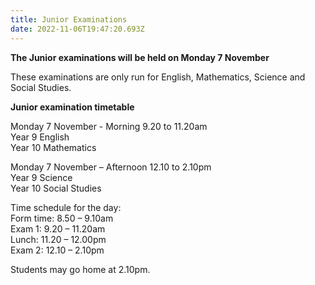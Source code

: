 ```yaml
---
title: Junior Examinations
date: 2022-11-06T19:47:20.693Z
---
```


**The Junior examinations will be held on Monday 7 November**  

These examinations are only run for English, Mathematics, Science and Social Studies.  

**Junior examination timetable**

Monday 7 November - 
Morning 9.20 to 11.20am  
Year 9 English  
Year 10 Mathematics 

Monday 7 November – Afternoon 12.10 to 2.10pm  
Year 9 Science  
Year 10 Social Studies 

Time schedule for the day:  
Form time:  	8.50 – 9.10am  
Exam 1:       	9.20 – 11.20am  
Lunch:         	11.20 – 12.00pm   
Exam 2:       	12.10 – 2.10pm  

Students may go home at 2.10pm.

